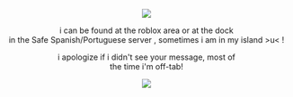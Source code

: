 <p align="center">
<img src="https://github.com/user-attachments/assets/b442331a-780a-4f76-9078-25ecedb6d435" />
</p>


<p align="center">
  i can be found at the roblox area or at the dock<br/>
  in the Safe Spanish/Portuguese server , sometimes i am in my island >u< ! <br/> 
 </p>

<p align="center">
i apologize if i didn't see your message, most of<br/>
the time i'm off-tab! 
</p>


<p align="center">
<img src="https://github.com/user-attachments/assets/89e7be60-19f3-45b0-a858-61cdb37c423d" />
</p>
